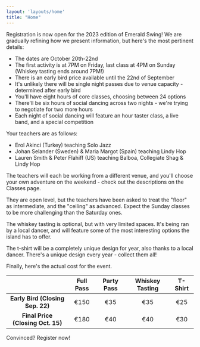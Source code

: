 ```yaml
---
layout: 'layouts/home'
title: "Home"
---
```


Registration is now open for the 2023 edition of Emerald Swing! We are gradually refining how we present information, but here's the most pertinent details:

* The dates are October 20th-22nd
* The first activity is at 7PM on Friday, last class at 4PM on Sunday (Whiskey tasting ends around 7PM!)
* There is an early bird price available until the 22nd of September
* It's unlikely there will be single night passes due to venue capacity - determined after early bird
* You'll have eight hours of core classes, choosing between 24 options
* There'll be six hours of social dancing across two nights - we're trying to negotiate for two more hours
* Each night of social dancing will feature an hour taster class, a live band, and a special competition

Your teachers are as follows:

* Erol Akinci (Turkey) teaching Solo Jazz
* Johan Selander (Sweden) & Maria Margot (Spain) teaching Lindy Hop 
* Lauren Smith & Peter Flahiff (US) teaching Balboa, Collegiate Shag & Lindy Hop

The teachers will each be working from a different venue, and you'll choose your own adventure on the weekend - check out the descriptions on the Classes page.

They are open level, but the teachers have been asked to treat the "floor" as intermediate, and the "ceiling" as advanced. Expect the Sunday classes to be more challenging than the Saturday ones.

The whiskey tasting is optional, but with very limited spaces. It's being ran by a local dancer, and will feature some of the most interesting options the island has to offer.

The t-shirt will be a completely unique design for year, also thanks to a local dancer. There's a unique design every year - collect them all!

Finally, here's the actual cost for the event.


|  | Full Pass | Party Pass | Whiskey Tasting | T-Shirt
| :--------: | :--------: | :--------: | :--------: | :--------: |
| **Early Bird (Closing Sep. 22)** | €150 | €35 | €35 | €25
| **Final Price (Closing Oct. 15)** | €180 | €40 | €40 | €30

Convinced? Register now!